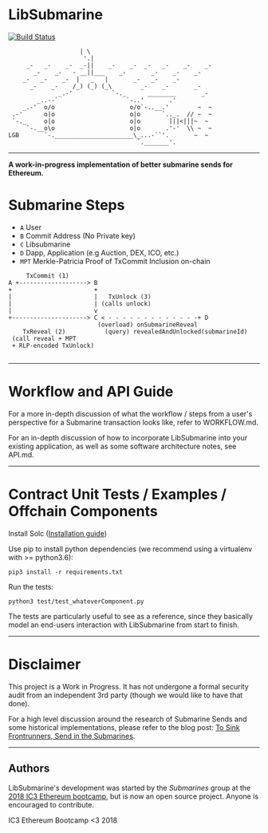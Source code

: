 # LibSubmarine

[![Build Status](https://travis-ci.org/lorenzb/libsubmarine.svg?branch=master)](https://travis-ci.org/lorenzb/libsubmarine)

```                 _
                    | \
                     '.|
     _-   _-    _-  _-||    _-    _-  _-   _-    _-    _-
       _-    _-   - __||___    _-       _-    _-    _-
    _-   _-    _-  |   _   |       _-   _-    _-
      _-    _-    /_) (_) (_\        _-    _-       _-
              _.-'           `-._      ________       _-
        _..--`                   `-..'       .'
    _.-'  o/o                     o/o`-..__.'        ~  ~
 .-'      o|o                     o|o      `.._.  // ~  ~
 `-._     o|o                     o|o        |||<|||~  ~
     `-.__o\o                     o|o       .'-'  \\ ~  ~
LGB       `-.______________________\_...-``'.       ~  ~
                                    `._______'.
```
-------------------

**A work-in-progress implementation of better submarine sends for Ethereum.**

# Submarine Steps

- `A` User
- `B` Commit Address (No Private key)
- `C` Libsubmarine
- `D` Dapp, Application (e.g Auction, DEX, ICO, etc.)
- `MPT` Merkle-Patricia Proof of TxCommit Inclusion on-chain

```
     TxCommit (1)
A +-------------------> B
+                       +
|                       |   TxUnlock (3)
|                       | (calls unlock)
|                       v
+---------------------> C < - - - - - - - - - - - - -+ D
                         (overload) onSubmarineReveal
    TxReveal (2)           (query) revealedAndUnlocked(submarineId)
 (call reveal + MPT
 + RLP-encoded TxUnlock)
                                                        
```

----------
# Workflow and API Guide

For a more in-depth discussion of what the workflow / steps from a user's perspective 
for a Submarine transaction looks like, refer to WORKFLOW.md.

For an in-depth discussion of how to incorporate LibSubmarine into your existing application, as well as some software architecture notes, see API.md.

-----------
# Contract Unit Tests / Examples / Offchain Components

Install Solc ([Installation guide]( http://solidity.readthedocs.io/en/v0.4.24/installing-solidity.html#binary-packages))

Use pip to install python dependencies (we recommend using a virtualenv with >= python3.6):

```
pip3 install -r requirements.txt
```

Run the tests:
```
python3 test/test_whateverComponent.py
```

The tests are particularly useful to see as a reference, since they basically model an end-users interaction with LibSubmarine from start to finish.

-------------
# Disclaimer
This project is a Work in Progress. It has not undergone a formal security audit from an independent 3rd party (though we would like to have that done).

For a high level discussion around the research of Submarine Sends and some historical implementations, please refer to the blog post: [To Sink Frontrunners, Send in the Submarines](http://hackingdistributed.com/2017/08/28/submarine-sends/).

-----------
## Authors

LibSubmarine's development was started by the *Submarines* group at the [2018 IC3 Ethereum bootcamp](http://www.initc3.org/events/2018-07-12-IC3-Ethereum-Crypto-Boot-Camp.html), but is now an open source project. Anyone is encouraged to contribute.

IC3 Ethereum Bootcamp <3 2018
